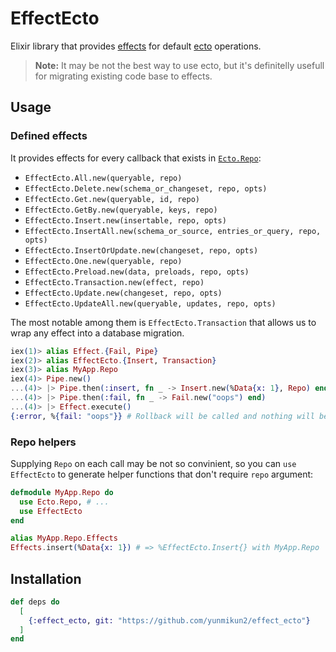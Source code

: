 # EffectEcto

Elixir library that provides
[effects](https://github.com/yunmikun2/effect) for default
[ecto](https://github.com/elixir-ecto/ecto) operations.

> **Note:** It may be not the best way to use ecto, but it's
> definitelly usefull for migrating existing code base to effects.

## Usage

### Defined effects

It provides effects for every callback that exists in
[`Ecto.Repo`](https://hexdocs.pm/ecto/Ecto.Repo.html):

  - `EffectEcto.All.new(queryable, repo)`
  - `EffectEcto.Delete.new(schema_or_changeset, repo, opts)`
  - `EffectEcto.Get.new(queryable, id, repo)`
  - `EffectEcto.GetBy.new(queryable, keys, repo)`
  - `EffectEcto.Insert.new(insertable, repo, opts)`
  - `EffectEcto.InsertAll.new(schema_or_source, entries_or_query, repo, opts)`
  - `EffectEcto.InsertOrUpdate.new(changeset, repo, opts)`
  - `EffectEcto.One.new(queryable, repo)`
  - `EffectEcto.Preload.new(data, preloads, repo, opts)`
  - `EffectEcto.Transaction.new(effect, repo)`
  - `EffectEcto.Update.new(changeset, repo, opts)`
  - `EffectEcto.UpdateAll.new(queryable, updates, repo, opts)`

The most notable among them is `EffectEcto.Transaction` that allows
us to wrap any effect into a database migration.

```elixir
iex(1)> alias Effect.{Fail, Pipe}
iex(2)> alias EffectEcto.{Insert, Transaction}
iex(3)> alias MyApp.Repo
iex(4)> Pipe.new()
...(4)> |> Pipe.then(:insert, fn _ -> Insert.new(%Data{x: 1}, Repo) end)
...(4)> |> Pipe.then(:fail, fn _ -> Fail.new("oops") end)
...(4)> |> Effect.execute()
{:error, %{fail: "oops"}} # Rollback will be called and nothing will be inserted.
```

### Repo helpers

Supplying `Repo` on each call may be not so convinient, so you can
`use EffectEcto` to generate helper functions that don't require
`repo` argument:

```elixir
defmodule MyApp.Repo do
  use Ecto.Repo, # ...
  use EffectEcto
end

alias MyApp.Repo.Effects
Effects.insert(%Data{x: 1}) # => %EffectEcto.Insert{} with MyApp.Repo
```

## Installation

```elixir
def deps do
  [
    {:effect_ecto, git: "https://github.com/yunmikun2/effect_ecto"}
  ]
end
```
